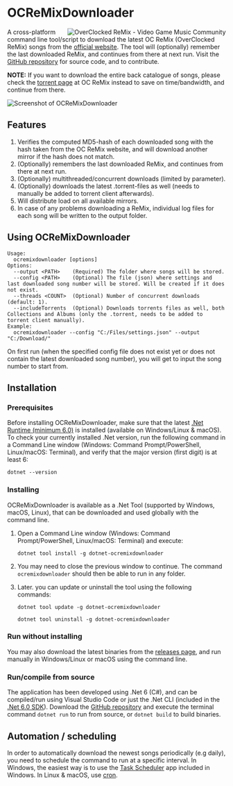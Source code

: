 # OCReMixDownloader

<a href="https://ocremix.org/"><img align="right" src="https://ramis84.github.io/OCReMixDownloader/ocremix_88x31_icon.png" alt="OverClocked ReMix - Video Game Music Community" title="OverClocked ReMix - Video Game Music Community" /></a>

A cross-platform command line tool/script to download the latest OC ReMix (OverClocked ReMix) songs from the [official website](https://ocremix.org/). The tool will (optionally) remember the last downloaded ReMix, and continues from there at next run. Visit the [GitHub repository](https://github.com/Ramis84/OCReMixDownloader) for source code, and to contribute.

**NOTE:** If you want to download the entire back catalogue of songs, please check the [torrent page](https://ocremix.org/torrents) at OC ReMix instead to save on time/bandwidth, and continue from there. 

![Screenshot of OCReMixDownloader](https://ramis84.github.io/OCReMixDownloader/screenshot1.png "Screenshot of OCReMixDownloader")

## Features
1. Verifies the computed MD5-hash of each downloaded song with the hash taken from the OC ReMix website, and will download another mirror if the hash does not match.
1. (Optionally) remembers the last downloaded ReMix, and continues from there at next run.
1. (Optionally) multithreaded/concurrent downloads (limited by parameter).
1. (Optionally) downloads the latest .torrent-files as well (needs to manually be added to torrent client afterwards).
1. Will distribute load on all available mirrors.
1. In case of any problems downloading a ReMix, individual log files for each song will be written to the output folder.

## Using OCReMixDownloader
```
Usage:
  ocremixdownloader [options]
Options:
  --output <PATH>    (Required) The folder where songs will be stored.
  --config <PATH>    (Optional) The file (json) where settings and last downloaded song number will be stored. Will be created if it does not exist.
  --threads <COUNT>  (Optional) Number of concurrent downloads (default: 1).
  --includeTorrents  (Optional) Downloads torrents files as well, both Collections and Albums (only the .torrent, needs to be added to torrent client manually).
Example:
  ocremixdownloader --config "C:/Files/settings.json" --output "C:/Download/"
```

On first run (when the specified config file does not exist yet or does not contain the latest downloaded song number), you will get to input the song number to start from.

## Installation

### Prerequisites

Before installing OCReMixDownloader, make sure that the latest [.Net Runtime (minimum 6.0)](https://dotnet.microsoft.com/download) is installed (available on Windows/Linux & macOS). To check your currently installed .Net version, run the following command in a Command Line window (Windows: Command Prompt/PowerShell, Linux/macOS: Terminal), and verify that the major version (first digit) is at least 6:

   ```
   dotnet --version
   ```

### Installing

OCReMixDownloader is available as a .Net Tool (supported by Windows, macOS, Linux), that can be downloaded and used globally with the command line.

1. Open a Command Line window (Windows: Command Prompt/PowerShell, Linux/macOS: Terminal) and execute:

   ```
   dotnet tool install -g dotnet-ocremixdownloader
   ```

2. You may need to close the previous window to continue. The command `ocremixdownloader` should then be able to run in any folder.

3. Later. you can update or uninstall the tool using the following commands:

   ```
   dotnet tool update -g dotnet-ocremixdownloader
   ```
   ```
   dotnet tool uninstall -g dotnet-ocremixdownloader
   ```
   
### Run without installing

You may also download the latest binaries from the [releases page](https://github.com/Ramis84/OCReMixDownloader/releases), and run manually in Windows/Linux or macOS using the command line.

### Run/compile from source

The application has been developed using .Net 6 (C#), and can be compiled/run using Visual Studio Code or just the .Net CLI (included in the [.Net 6.0 SDK](https://dotnet.microsoft.com/download)). Download the [GitHub repository](https://github.com/Ramis84/OCReMixDownloader) and execute the terminal command `dotnet run` to run from source, or `dotnet build` to build binaries.

## Automation / scheduling

In order to automatically download the newest songs periodically (e.g daily), you need to schedule the command to run at a specific interval. In Windows, the easiest way is to use the [Task Scheduler](https://en.wikipedia.org/wiki/Windows_Task_Scheduler) app included in Windows. In Linux & macOS, use [cron](https://en.wikipedia.org/wiki/Cron).
